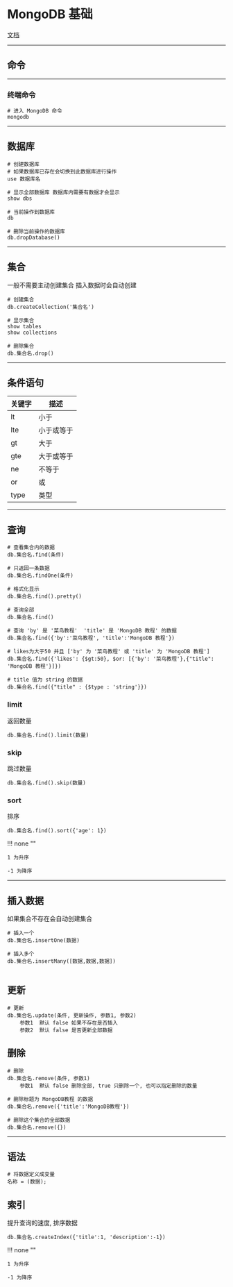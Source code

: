 # MongoDB 基础

[文档](https://www.mongodb.com/docs/v6.0/introduction/)

---

## 命令

---
### 终端命令

```shell
# 进入 MongoDB 命令
mongodb
```

---
## 数据库

```
# 创建数据库 
# 如果数据库已存在会切换到此数据库进行操作
use 数据库名

# 显示全部数据库 数据库内需要有数据才会显示
show dbs

# 当前操作到数据库
db

# 删除当前操作的数据库
db.dropDatabase()

```

---
## 集合

一般不需要主动创建集合 插入数据时会自动创建

```
# 创建集合
db.createCollection('集合名')

# 显示集合
show tables 
show collections

# 删除集合
db.集合名.drop()
```

---
## 条件语句

| 关键字   | 描述     |
|-------|--------|
| lt    | 小于     |
| lte   | 小于或等于  |
| gt    | 大于     |
| gte   | 大于或等于	 |
| ne    | 不等于	   |
| or    | 或 	    |
| type  | 类型  	  |


---
## 查询

```
# 查看集合内的数据
db.集合名.find(条件)

# 只返回一条数据
db.集合名.findOne(条件)

# 格式化显示
db.集合名.find().pretty()
```

```
# 查询全部
db.集合名.find()

# 查询 'by' 是 '菜鸟教程'  'title' 是 'MongoDB 教程' 的数据
db.集合名.find({'by':'菜鸟教程', 'title':'MongoDB 教程'})

# likes为大于50 并且 ['by' 为 '菜鸟教程' 或 'title' 为 'MongoDB 教程']
db.集合名.find({'likes': {$gt:50}, $or: [{'by': '菜鸟教程'},{"title": 'MongoDB 教程'}]})

# title 值为 string 的数据
db.集合名.find({"title" : {$type : 'string'}})

```

### limit

返回数量

```
db.集合名.find().limit(数量)
```

### skip

跳过数量

```
db.集合名.find().skip(数量)
```

### sort

排序

```
db.集合名.find().sort({'age': 1})
```

!!! none ""

    1 为升序

    -1 为降序

---
## 插入数据

如果集合不存在会自动创建集合

```
# 插入一个
db.集合名.insertOne(数据)

# 插入多个
db.集合名.insertMany([数据,数据,数据]) 


```

## 更新

```
# 更新
db.集合名.update(条件, 更新操作, 参数1, 参数2)
    参数1  默认 false 如果不存在是否插入 
    参数2  默认 false 是否更新全部数据
```

## 删除

```
# 删除
db.集合名.remove(条件, 参数1)
    参数1  默认 false 删除全部, true 只删除一个, 也可以指定删除的数量

```

```
# 删除标题为 MongoDB教程 的数据
db.集合名.remove({'title':'MongoDB教程'})

# 删除这个集合的全部数据
db.集合名.remove({})
```


---
## 语法

```
# 将数据定义成变量
名称 = (数据);
```

## 索引

提升查询的速度, 排序数据

```
db.集合名.createIndex({'title':1, 'description':-1})

```

!!! none ""

    1 为升序

    -1 为降序
